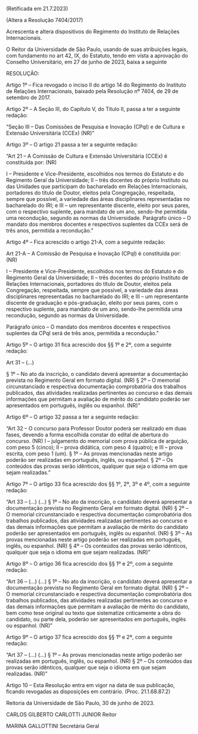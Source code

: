 (Retificada em 21.7.2023)

(Altera a Resolução 7404/2017)

Acrescenta e altera dispositivos do Regimento do Instituto de Relações Internacionais.

O Reitor da Universidade de São Paulo, usando de suas atribuições legais, com fundamento no art 42, IX, do Estatuto, tendo em vista a aprovação do Conselho Universitário, em 27 de junho de 2023, baixa a seguinte

RESOLUÇÃO:

Artigo 1º – Fica revogado o inciso II do artigo 14 do Regimento do Instituto de Relações Internacionais, baixado pela Resolução nº 7404, de 29 de setembro de 2017.

Artigo 2º – A Seção III, do Capítulo V, do Título II, passa a ter a seguinte redação:

“Seção III – Das Comissões de Pesquisa e Inovação (CPqI) e de Cultura e Extensão Universitária (CCEx) (NR)”

Artigo 3º – O artigo 21 passa a ter a seguinte redação:

“Art 21 – A Comissão de Cultura e Extensão Universitária (CCEx) é constituída por: (NR)

I – Presidente e Vice-Presidente, escolhidos nos termos do Estatuto e do Regimento Geral da Universidade;
II – três docentes do próprio Instituto ou das Unidades que participam do bacharelado em Relações Internacionais, portadores do título de Doutor, eleitos pela Congregação, respeitada, sempre que possível, a variedade das áreas disciplinares representadas no bacharelado do IRI; e
III – um representante discente, eleito por seus pares, com o respectivo suplente, para mandato de um ano, sendo-lhe permitida uma recondução, segundo as normas da Universidade.
Parágrafo único – O mandato dos membros docentes e respectivos suplentes da CCEx será de três anos, permitida a recondução.”

Artigo 4º – Fica acrescido o artigo 21-A, com a seguinte redação:

Art 21-A – A Comissão de Pesquisa e Inovação (CPqI) é constituída por: (NR)

I – Presidente e Vice-Presidente, escolhidos nos termos do Estatuto e do Regimento Geral da Universidade;
II – três docentes do próprio Instituto de Relações Internacionais, portadores do título de Doutor, eleitos pela Congregação, respeitada, sempre que possível, a variedade das áreas disciplinares representadas no bacharelado do IRI; e
III – um representante discente de graduação e pós-graduação, eleito por seus pares, com o respectivo suplente, para mandato de um ano, sendo-lhe permitida uma recondução, segundo as normas da Universidade.

Parágrafo único – O mandato dos membros docentes e respectivos suplentes da CPqI será de três anos, permitida a recondução.”

Artigo 5º – O artigo 31 fica acrescido dos §§ 1º e 2º, com a seguinte redação:

Art 31 – (…)

§ 1º – No ato da inscrição, o candidato deverá apresentar a documentação prevista no Regimento Geral em formato digital. (NR)
§ 2º – O memorial circunstanciado e respectiva documentação comprobatória dos trabalhos publicados, das atividades realizadas pertinentes ao concurso e das demais informações que permitam a avaliação de mérito do candidato poderão ser apresentados em português, inglês ou espanhol. (NR)”

Artigo 6º – O artigo 32 passa a ter a seguinte redação:

“Art 32 – O concurso para Professor Doutor poderá ser realizado em duas fases, devendo a forma escolhida constar do edital de abertura do concurso. (NR)
I – julgamento do memorial com prova pública de arguição, com peso 5 (cinco);
II – prova didática, com peso 4 (quatro); e
III – prova escrita, com peso 1 (um).
§ 1º – As provas mencionadas neste artigo poderão ser realizadas em português, inglês, ou espanhol.
§ 2º – Os conteúdos das provas serão idênticos, qualquer que seja o idioma em que sejam realizadas.”

Artigo 7º – O artigo 33 fica acrescido dos §§ 1º, 2º, 3º e 4º, com a seguinte redação:

“Art 33 – (…)
(…)
§ 1º – No ato da inscrição, o candidato deverá apresentar a documentação prevista no Regimento Geral em formato digital. (NR)
§ 2º – O memorial circunstanciado e respectiva documentação comprobatória dos trabalhos publicados, das atividades realizadas pertinentes ao concurso e das demais informações que permitam a avaliação de mérito do candidato poderão ser apresentados em português, inglês ou espanhol. (NR)
§ 3º – As provas mencionadas neste artigo poderão ser realizadas em português, inglês, ou espanhol. (NR)
§ 4º – Os conteúdos das provas serão idênticos, qualquer que seja o idioma em que sejam realizadas. (NR)”

Artigo 8º – O artigo 36 fica acrescido dos §§ 1º e 2º, com a seguinte redação:

“Art 36 – (…)
(…)
§ 1º – No ato da inscrição, o candidato deverá apresentar a documentação prevista no Regimento Geral em formato digital. (NR)
§ 2º – O memorial circunstanciado e respectiva documentação comprobatória dos trabalhos publicados, das atividades realizadas pertinentes ao concurso e das demais informações que permitam a avaliação de mérito do candidato, bem como tese original ou texto que sistematize criticamente a obra do candidato, ou parte dela, poderão ser apresentados em português, inglês ou espanhol. (NR)”

Artigo 9º – O artigo 37 fica acrescido dos §§ 1º e 2º, com a seguinte redação:

“Art 37 – (…)
(…)
§ 1º – As provas mencionadas neste artigo poderão ser realizadas em português, inglês, ou espanhol. (NR)
§ 2º – Os conteúdos das provas serão idênticos, qualquer que seja o idioma em que sejam realizadas. (NR)”

Artigo 10 – Esta Resolução entra em vigor na data de sua publicação, ficando revogadas as disposições em contrário. (Proc. 21.1.68.87.2)

Reitoria da Universidade de São Paulo, 30 de junho de 2023.

CARLOS GILBERTO CARLOTTI JUNIOR
Reitor

MARINA GALLOTTINI
Secretária Geral